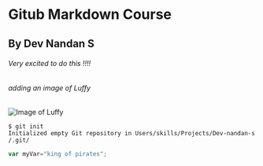 # Gitub Markdown Course
## By Dev Nandan S
###### Very excited to do this !!!!
###### adding an image of Luffy
![Image of Luffy](https://static.wikia.nocookie.net/onepiece/images/e/e7/Luffy_Haoshoku_Haki_Marineford.png/revision/latest?cb=20230604142414)

```
$ git init
Initialized empty Git repository in Users/skills/Projects/Dev-nandan-s /.git/
```

``` javascript
var myVar="king of pirates";
```
